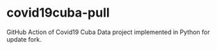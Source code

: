 # covid19cuba-pull
GitHub Action of Covid19 Cuba Data project implemented in Python for update fork.
